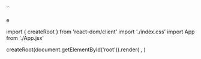 



































``








e









import { createRoot } from 'react-dom/client'
import './index.css'
import App from './App.jsx'

createRoot(document.getElementById('root')).render(
  <StrictMode>
    <App />
  </StrictMode>,
)





















